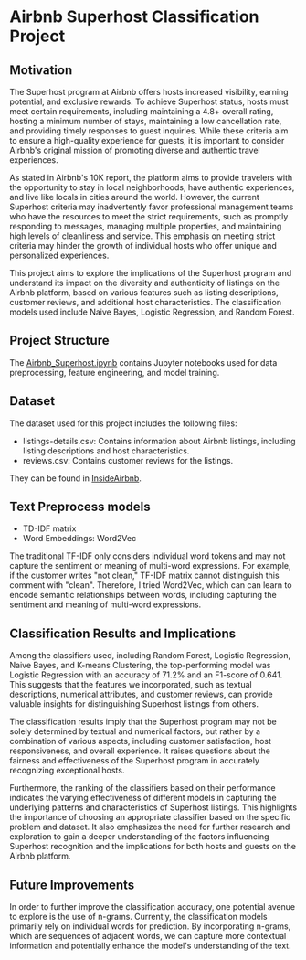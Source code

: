 # Airbnb Superhost Classification Project

## Motivation

The Superhost program at Airbnb offers hosts increased visibility, earning potential, and exclusive rewards. To achieve Superhost status, hosts must meet certain requirements, including maintaining a 4.8+ overall rating, hosting a minimum number of stays, maintaining a low cancellation rate, and providing timely responses to guest inquiries. While these criteria aim to ensure a high-quality experience for guests, it is important to consider Airbnb's original mission of promoting diverse and authentic travel experiences.

As stated in Airbnb's 10K report, the platform aims to provide travelers with the opportunity to stay in local neighborhoods, have authentic experiences, and live like locals in cities around the world. However, the current Superhost criteria may inadvertently favor professional management teams who have the resources to meet the strict requirements, such as promptly responding to messages, managing multiple properties, and maintaining high levels of cleanliness and service. This emphasis on meeting strict criteria may hinder the growth of individual hosts who offer unique and personalized experiences.

This project aims to explore the implications of the Superhost program and understand its impact on the diversity and authenticity of listings on the Airbnb platform, based on various features such as listing descriptions, customer reviews, and additional host characteristics. The classification models used include Naive Bayes, Logistic Regression, and Random Forest.

## Project Structure

The [Airbnb_Superhost.ipynb](https://github.com/Chestnutkoala-9/airbnb-superhost-classification/blob/main/Airbnb_Superhost.ipynb) contains Jupyter notebooks used for data preprocessing, feature engineering, and model training.

## Dataset
The dataset used for this project includes the following files:
- listings-details.csv: Contains information about Airbnb listings, including listing descriptions and host characteristics.
- reviews.csv: Contains customer reviews for the listings.

They can be found in [InsideAirbnb](http://insideairbnb.com/).

## Text Preprocess models
- TD-IDF matrix 
- Word Embeddings: Word2Vec

The traditional TF-IDF only considers individual word tokens and may not capture the sentiment or meaning of multi-word expressions. For example, if the customer writes "not clean," TF-IDF matrix cannot distinguish this comment with "clean". Therefore, I tried Word2Vec, which can can learn to encode semantic relationships between words, including capturing the sentiment and meaning of multi-word expressions.

## Classification Results and Implications

Among the classifiers used, including Random Forest, Logistic Regression, Naive Bayes, and K-means Clustering, the top-performing model was Logistic Regression with an accuracy of 71.2% and an F1-score of 0.641. This suggests that the features we incorporated, such as textual descriptions, numerical attributes, and customer reviews, can provide valuable insights for distinguishing Superhost listings from others.

The classification results imply that the Superhost program may not be solely determined by textual and numerical factors, but rather by a combination of various aspects, including customer satisfaction, host responsiveness, and overall experience. It raises questions about the fairness and effectiveness of the Superhost program in accurately recognizing exceptional hosts.

Furthermore, the ranking of the classifiers based on their performance indicates the varying effectiveness of different models in capturing the underlying patterns and characteristics of Superhost listings. This highlights the importance of choosing an appropriate classifier based on the specific problem and dataset. It also emphasizes the need for further research and exploration to gain a deeper understanding of the factors influencing Superhost recognition and the implications for both hosts and guests on the Airbnb platform.

## Future Improvements

In order to further improve the classification accuracy, one potential avenue to explore is the use of n-grams. Currently, the classification models primarily rely on individual words for prediction. By incorporating n-grams, which are sequences of adjacent words, we can capture more contextual information and potentially enhance the model's understanding of the text. 
